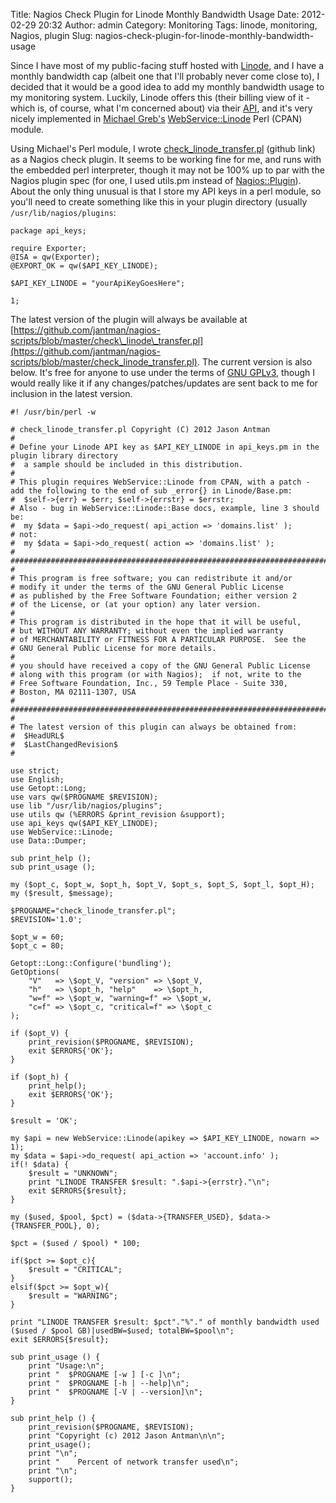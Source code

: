 Title: Nagios Check Plugin for Linode Monthly Bandwidth Usage
Date: 2012-02-29 20:32
Author: admin
Category: Monitoring
Tags: linode, monitoring, Nagios, plugin
Slug: nagios-check-plugin-for-linode-monthly-bandwidth-usage

Since I have most of my public-facing stuff hosted with
[Linode](http://www.linode.com/?r=5c8ad2931b410b55455aadbcf0a8d86d6f698a91),
and I have a monthly bandwidth cap (albeit one that I'll probably never
come close to), I decided that it would be a good idea to add my monthly
bandwidth usage to my monitoring system. Luckily, Linode offers this
(their billing view of it - which is, of course, what I'm concerned
about) via their [API](http://www.linode.com/api/), and it's very nicely
implemented in [Michael Greb's](http://michael.thegrebs.com/)
[WebService::Linode](http://search.cpan.org/~mikegrb/WebService-Linode/)
Perl (CPAN) module.

Using Michael's Perl module, I wrote
[check\_linode\_transfer.pl](https://github.com/jantman/nagios-scripts/blob/master/check_linode_transfer.pl)
(github link) as a Nagios check plugin. It seems to be working fine for
me, and runs with the embedded perl interpreter, though it may not be
100% up to par with the Nagios plugin spec (for one, I used utils.pm
instead of
[Nagios::Plugin](http://search.cpan.org/~tonvoon/Nagios-Plugin-0.36/lib/Nagios/Plugin.pm)).
About the only thing unusual is that I store my API keys in a perl
module, so you'll need to create something like this in your plugin
directory (usually `/usr/lib/nagios/plugins`:

~~~~{.perl}
package api_keys;

require Exporter;
@ISA = qw(Exporter);
@EXPORT_OK = qw($API_KEY_LINODE);

$API_KEY_LINODE = "yourApiKeyGoesHere";

1;
~~~~

The latest version of the plugin will always be available at
[https://github.com/jantman/nagios-scripts/blob/master/check\_linode\_transfer.pl](https://github.com/jantman/nagios-scripts/blob/master/check_linode_transfer.pl).
The current version is also below. It's free for anyone to use under the
terms of [GNU GPLv3](http://www.gnu.org/licenses/gpl.html), though I
would really like it if any changes/patches/updates are sent back to me
for inclusion in the latest version.

~~~~{.perl}
#! /usr/bin/perl -w

# check_linode_transfer.pl Copyright (C) 2012 Jason Antman 
#
# Define your Linode API key as $API_KEY_LINODE in api_keys.pm in the plugin library directory
#  a sample should be included in this distribution.
#
# This plugin requires WebService::Linode from CPAN, with a patch - add the following to the end of sub _error{} in Linode/Base.pm:
#  $self->{err} = $err; $self->{errstr} = $errstr;
# Also - bug in WebService::Linode::Base docs, example, line 3 should be:
#  my $data = $api->do_request( api_action => 'domains.list' );
# not:
#  my $data = $api->do_request( action => 'domains.list' );
#
##################################################################################
#
# This program is free software; you can redistribute it and/or
# modify it under the terms of the GNU General Public License
# as published by the Free Software Foundation; either version 2
# of the License, or (at your option) any later version.
#
# This program is distributed in the hope that it will be useful,
# but WITHOUT ANY WARRANTY; without even the implied warranty
# of MERCHANTABILITY or FITNESS FOR A PARTICULAR PURPOSE.  See the
# GNU General Public License for more details.
#
# you should have received a copy of the GNU General Public License
# along with this program (or with Nagios);  if not, write to the
# Free Software Foundation, Inc., 59 Temple Place - Suite 330,
# Boston, MA 02111-1307, USA
#
##################################################################################
#
# The latest version of this plugin can always be obtained from:
#  $HeadURL$
#  $LastChangedRevision$
#

use strict;
use English;
use Getopt::Long;
use vars qw($PROGNAME $REVISION);
use lib "/usr/lib/nagios/plugins";
use utils qw (%ERRORS &print_revision &support);
use api_keys qw($API_KEY_LINODE);
use WebService::Linode;
use Data::Dumper;

sub print_help ();
sub print_usage ();

my ($opt_c, $opt_w, $opt_h, $opt_V, $opt_s, $opt_S, $opt_l, $opt_H);
my ($result, $message);

$PROGNAME="check_linode_transfer.pl";
$REVISION='1.0';

$opt_w = 60;
$opt_c = 80;

Getopt::Long::Configure('bundling');
GetOptions(
    "V"   => \$opt_V, "version" => \$opt_V,
    "h"   => \$opt_h, "help"    => \$opt_h,
    "w=f" => \$opt_w, "warning=f" => \$opt_w,
    "c=f" => \$opt_c, "critical=f" => \$opt_c
);

if ($opt_V) {
    print_revision($PROGNAME, $REVISION);
    exit $ERRORS{'OK'};
}

if ($opt_h) {
    print_help();
    exit $ERRORS{'OK'};
}

$result = 'OK';

my $api = new WebService::Linode(apikey => $API_KEY_LINODE, nowarn => 1);
my $data = $api->do_request( api_action => 'account.info' );
if(! $data) {
    $result = "UNKNOWN";
    print "LINODE TRANSFER $result: ".$api->{errstr}."\n";
    exit $ERRORS{$result};
}

my ($used, $pool, $pct) = ($data->{TRANSFER_USED}, $data->{TRANSFER_POOL}, 0);

$pct = ($used / $pool) * 100;

if($pct >= $opt_c){
    $result = "CRITICAL";
}
elsif($pct >= $opt_w){
    $result = "WARNING";
}

print "LINODE TRANSFER $result: $pct"."%"." of monthly bandwidth used ($used / $pool GB)|usedBW=$used; totalBW=$pool\n";
exit $ERRORS{$result};

sub print_usage () {
    print "Usage:\n";
    print "  $PROGNAME [-w ] [-c ]\n";
    print "  $PROGNAME [-h | --help]\n";
    print "  $PROGNAME [-V | --version]\n";
}

sub print_help () {
    print_revision($PROGNAME, $REVISION);
    print "Copyright (c) 2012 Jason Antman\n\n";
    print_usage();
    print "\n";
    print "    Percent of network transfer used\n";
    print "\n";
    support();
}
~~~~
